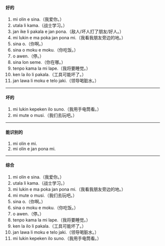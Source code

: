 #### 好的

1. mi olin e sina.（我爱你。）
2. utala li kama.（战士学习。）
3. jan ike li pakala e jan pona.（敌人/坏人打了朋友/好人。）
4. mi lukin e ma poka jan pona mi.（我看我朋友旁边的地。）
5. sina o.（你啊。）
6. sina o moku e moku.（你吃饭。）
7. o awen.（停。）
8. sina lon seme.（你在哪。）
9. tenpo kama la mi lape.（我将要睡觉。）
10. ken la ilo li pakala.（工具可能坏了。）
11. jan lawa li moku e  telo jaki.（领导喝脏水。）

***

#### 坏的

1. mi lukin kepeken ilo suno.（我用手电筒看。）
2. mi mute o musi.（我们去玩吧。）

***

#### 能识别的

1. mi olin e mi.
2. mi olin e jan pona mi.

***

#### 综合

1. mi olin e sina.（我爱你。）
2. utala li kama.（战士学习。）
3. mi lukin e ma poka jan pona mi.（我看我朋友旁边的地。）
4. mi mute o musi.（我们去玩吧。）
5. sina o.（你啊。）
6. sina o moku e moku.（你吃饭。）
7. o awen.（停。）
8. tenpo kama la mi lape.（我将要睡觉。）
9. ken la ilo li pakala.（工具可能坏了。）
10. jan lawa li moku e  telo jaki.（领导喝脏水。）
11. mi lukin kepeken ilo suno.（我用手电筒看。）

